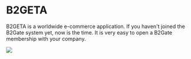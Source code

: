 # B2GETA
B2GETA is a worldwide e-commerce application. If you haven't joined the B2Gate system yet, now is the time. It is very easy to open a B2Gate membership with your company.


<a href = "https://s12.gifyu.com/images/SuIA3.jpg" target = "_blank"> <img src = "https://s12.gifyu.com/images/SuIA3.jpg" /> </a>
